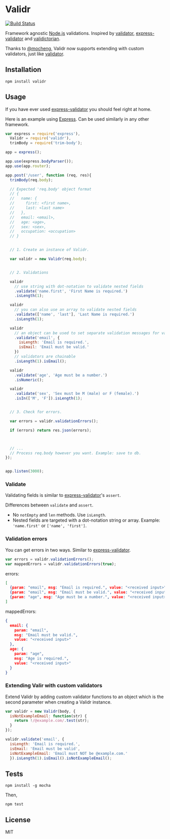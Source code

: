 # Validr

[![Build Status](https://travis-ci.org/samora/validr.svg)](https://travis-ci.org/samora/validr)

Framework agnostic [Node.js](http://nodejs.org) validations.
Inspired by [validator](https://github.com/chriso/validator.js), [express-validator](https://github.com/ctavan/express-validator) and [validictorian](https://github.com/samora/validictorian).

Thanks to [@mocheng](https://github.com/mocheng), Validr now supports extending with custom validators, just like [validator](https://github.com/chriso/validator.js#extensions).

## Installation

```
npm install validr
```

## Usage

If you have ever used [express-validator](https://github.com/ctavan/express-validator) you should feel right at home.

Here is an example using [Express](expressjs.com). Can be used similarly in any other framework.
```javascript
var express = require('express'),
  Validr = require('validr'),
  trimBody = require('trim-body');

app = express();

app.use(express.bodyParser());
app.use(app.router);

app.post('/user', function (req, res){
  trimBody(req.body);

  // Expected 'req.body' object format
  // {
  //   name: {
  //     first: <first name>,
  //     last: <last name>
  //   },
  //   email: <email>,
  //   age: <age>,
  //   sex: <sex>,
  //   occupation: <occupation>
  // }


  // 1. Create an instance of Validr.

  var validr = new Validr(req.body);


  // 2. Validations

  validr
    // use string with dot-notation to validate nested fields
    .validate('name.first', 'First Name is required.')
    .isLength(1);

  validr
    // you can also use an array to validate nested fields
    .validate(['name', 'last'], 'Last Name is required.')
    .isLength(1);

  validr
    // an object can be used to set separate validation messages for validators.
    .validate('email', {
      isLength: 'Email is required.',
      isEmail: 'Email must be valid.'
    })
    // validators are chainable
    .isLength(1).isEmail(); 

  validr
    .validate('age', 'Age must be a number.')
    .isNumeric();

  validr
    .validate('sex', 'Sex must be M (male) or F (female).')
    .isIn(['M', 'F']).isLength(1);


  // 3. Check for errors.

  var errors = validr.validationErrors();

  if (errors) return res.json(errors);



  // ...
  // Process req.body however you want. Example: save to db.
});


app.listen(3000);
```

### Validate

Validating fields is similar to [express-validator](https://github.com/ctavan/express-validator)'s `assert`.

Differences between `validate` and `assert`.
* No `notEmpty` and `len` methods. Use `isLength`.
* Nested fields are targeted with a dot-notation string or array. Example: `'name.first'` or `['name', 'first']`.


### Validation errors

You can get errors in two ways. Similar to [express-validator](https://github.com/ctavan/express-validator#validation-errors).

```javascript
var errors = validr.validationErrors();
var mappedErrors = validr.validationErrors(true);
```

errors:
```json
[
  {param: "email", msg: "Email is required.", value: "<received input>"},
  {param: "email", msg: "Email must be valid.", value: "<received input>"},
  {param: "age", msg: "Age must be a number.", value: "<received input>"}
]
```

mappedErrors:
```json
{
  email: {
    param: "email",
    msg: "Email must be valid.",
    value: "<received input>"
  },
  age: {
    param: "age",
    msg: "Age is required.",
    value: "<received input>"
  }
}
```

### Extending Valir with custom validators

Extend Validr by adding custom validator functions to an object which is the second parameter when creating a Validr instance.

```javascript
var validr = new Validr(body, {
  isNotExampleEmail: function(str) {
    return !/@example.com/.test(str);
  }
});

validr.validate('email', {
  isLength: 'Email is required.',
  isEmail: 'Email must be valid',
  isNotExampleEmail: 'Email must NOT be @example.com.'
  }).isLength(1).isEmail().isNotExampleEmail();
```

## Tests

```
npm install -g mocha
```

Then,
```
npm test
```

## License
MIT